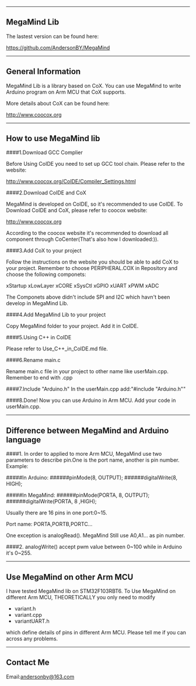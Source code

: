 ------------------------------------------------------------------------------
MegaMind Lib
------------------------------------------------------------------------------                

The lastest version can be found here:

https://github.com/AndersonBY/MegaMind

------------------------------------------------------------------------------
General Information
------------------------------------------------------------------------------

MegaMind Lib is a library based on CoX. You can use MegaMind to write Arduino
program on Arm MCU that CoX supports.

More details about CoX can be found here:

http://www.coocox.org

------------------------------------------------------------------------------
How to use MegaMind lib
------------------------------------------------------------------------------
####1.Download GCC Complier

Before Using CoIDE you need to set up GCC tool chain. Please refer to the 
website:

http://www.coocox.org/CoIDE/Compiler_Settings.html


####2.Download CoIDE and CoX

MegaMind is developed on CoIDE, so it's recommended to use CoIDE. To Download
CoIDE and CoX, please refer to coocox website:

http://www.coocox.org

According to the coocox website it's recommended to download all component 
through CoCenter(That's also how I downloaded:)).


####3.Add CoX to your project

Follow the instructions on the website you should be able to add CoX to your 
project. Remember to choose PERIPHERAL.COX in Repository and choose the 
following componets:

xStartup
xLowLayer
xCORE
xSysCtl
xGPIO
xUART
xPWM
xADC

The Componets above didn't include SPI and I2C which havn't been develop in 
MegaMind Lib.


####4.Add MegaMind Lib to your project

Copy MegaMind folder to your project. Add it in CoIDE.


####5.Using C++ in CoIDE

Please refer to Use_C++_in_CoIDE.md file.


####6.Rename main.c

Rename main.c file in your project to other name like userMain.cpp.
Remember to end with .cpp


####7.Include "Arduino.h"
In the userMain.cpp add:"#include "Arduino.h""


####8.Done!
Now you can use Arduino in Arm MCU.
Add your code in userMain.cpp.


------------------------------------------------------------------------------
Difference between MegaMind and Arduino language
------------------------------------------------------------------------------

####1.
In order to applied to more Arm MCU, MegaMind use two parameters to describe
pin.One is the port name, another is pin number.
Example:

#####In Arduino:
######pinMode(8, OUTPUT);
######digitalWrite(8, HIGH);

#####In MegaMind:
######pinMode(PORTA, 8, OUTPUT);
######digitalWrite(PORTA, 8 ,HIGH);

Usually there are 16 pins in one port:0~15.

Port name: PORTA,PORTB,PORTC...

One exception is analogRead(). MegaMind Still use A0,A1... as pin number.

####2.
analogWrite() accept pwm value between 0~100 while in Arduino it's 0~255.


------------------------------------------------------------------------------
Use MegaMind on other Arm MCU
------------------------------------------------------------------------------

I have tested MegaMind lib on STM32F103RBT6. To Use MegaMind on different Arm 
MCU, THEORETICALLY you only need to modify 
* variant.h
* variant.cpp 
* variantUART.h  

which define details of pins in different Arm MCU. Please tell me if you can across
any problems.


------------------------------------------------------------------------------
Contact Me
------------------------------------------------------------------------------
Email:andersonby@163.com
